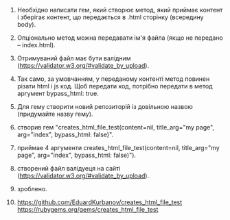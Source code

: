 1. Необхідно написати гем, який створює метод, який приймає контент і зберігає контент, що передається в .html сторінку (всередину body).
2. Опціонально метод можна передавати ім'я файла (якщо не передано – index.html).
3. Отримуваний файл має бути валідним (https://validator.w3.org/#validate_by_upload).
4. Так само, за умовчанням, у переданому контенті метод повинен різати html і js код. Щоб передати код, потрібно передати в метод аргумент bypass_html: true.
5. Для гему створити новий репозиторій із довільною назвою (придумайте назву гему).

1. створив гем "creates_html_file_test(content=nil, title_arg="my page", arg="index", bypass_html: false)".
2. приймае 4 аргументи creates_html_file_test(content=nil, title_arg="my page", arg="index", bypass_html: false)").
3. створений файл валідуеця на сайті (https://validator.w3.org/#validate_by_upload).
4. зроблено.
5. https://github.com/EduardKurbanov/creates_html_file_test
   https://rubygems.org/gems/creates_html_file_test



